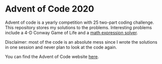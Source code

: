 # Advent of Code 2020

Advent of code is a yearly competition with 25 two-part coding challenge. This repository stores my solutions to the problems. Interesting problems include a 4-D Conway Game of Life and a [math expression solver](https://github.com/staadecker/math-solver).

Disclaimer: most of the code is an absolute mess since I wrote the solutions in one session and never plan to look at the code again.

You can find the Advent of Code website [here](https://adventofcode.com/2020).

